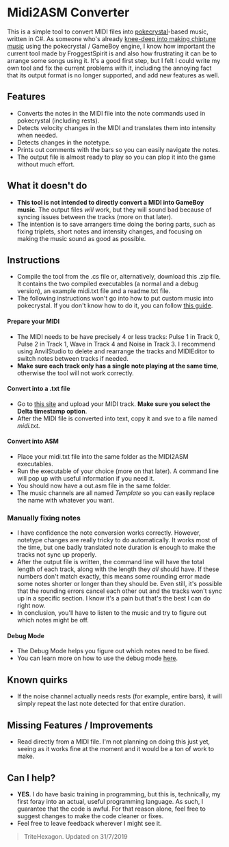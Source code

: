 # Midi2ASM Converter
This is a simple tool to convert MIDI files into [pokecrystal](https://github.com/pret/pokecrystal)-based music, written in C#. As someone who's already [knee-deep into making chiptune music](https://soundcloud.com/user-930339535/sets/all-demixes) using the pokecrystal / GameBoy engine, I know how important the current tool made by FroggestSpirit is and also how frustrating it can be to arrange some songs using it. It's a good first step, but I felt I could write my own tool and fix the current problems with it, including the annoying fact that its output format is no longer supported, and add new features as well.

## Features
* Converts the notes in the MIDI file into the note commands used in pokecrystal (including rests).
* Detects velocity changes in the MIDI and translates them into intensity when needed.
* Detects changes in the notetype.
* Prints out comments with the bars so you can easily navigate the notes.
* The output file is almost ready to play so you can plop it into the game without much effort.

## What it doesn't do
* **This tool is not intended to directly convert a MIDI into GameBoy music**. The output files *will* work, but they will sound bad because of syncing issues between the tracks (more on that later).
* The intention is to save arrangers time doing the boring parts, such as fixing triplets, short notes and intensity changes, and focusing on making the music sound as good as possible.

## Instructions
* Compile the tool from the .cs file or, alternatively, download this .zip file. It contains the two compiled executables (a normal and a debug version), an example midi.txt file and a readme.txt file.
* The following instructions won't go into how to put custom music into pokecrystal. If you don't know how to do it, you can follow [this guide](https://github.com/pret/pokecrystal/wiki/Add-a-new-music-song).
#### Prepare your MIDI
* The MIDI needs to be have precisely 4 or less tracks: Pulse 1 in Track 0, Pulse 2 in Track 1, Wave in Track 4 and Noise in Track 3. I recommend using AnvilStudio to delete and rearrange the tracks and MIDIEditor to switch notes between tracks if needed.
* **Make sure each track only has a single note playing at the same time**, otherwise the tool will not work correctly.
#### Convert into a .txt file
* Go to [this site](http://flashmusicgames.com/midi/mid2txt.php) and upload your MIDI track. **Make sure you select the Delta timestamp option**.
* After the MIDI file is converted into text, copy it and sve to a file named *midi.txt*.
#### Convert into ASM
* Place your midi.txt file into the same folder as the MIDI2ASM executables.
* Run the executable of your choice (more on that later). A command line will pop up with useful information if you need it.
* You should now have a out.asm file in the same folder.
* The music channels are all named *Template* so you can easily replace the name with whatever you want.
### Manually fixing notes
* I have confidence the note conversion works correctly. However, notetype changes are really tricky to do automatically. It works most of the time, but one badly translated note duration is enough to make the tracks not sync up properly.
* After the output file is written, the command line will have the total length of each track, along with the length they *all* should have. If these numbers don't match exactly, this means some rounding error made some notes shorter or longer than they should be. Even still, it's possible that the rounding errors cancel each other out and the tracks won't sync up in a specific section. I know it's a pain but that's the best I can do right now.
* In conclusion, you'll have to listen to the music and try to figure out which notes might be off.
#### Debug Mode
* The Debug Mode helps you figure out which notes need to be fixed.
* You can learn more on how to use the debug mode [here](https://github.com/TriteHexagon/Midi2ASM-Converter/blob/master/DEBUG.md).

## Known quirks
* If the noise channel actually needs rests (for example, entire bars), it will simply repeat the last note detected for that entire duration.

## Missing Features / Improvements 
* Read directly from a MIDI file. I'm not planning on doing this just yet, seeing as it works fine at the moment and it would be a ton of work to make.

## Can I help?
* **YES**. I do have basic training in programming, but this is, technically, my first foray into an actual, useful programming language. As such, I guarantee that the code is awful. For that reason alone, feel free to suggest changes to make the code cleaner or fixes.
* Feel free to leave feedback wherever I might see it.

> TriteHexagon. Updated on 31/7/2019
